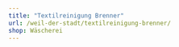 ```yaml
---
title: "Textilreinigung Brenner"
url: /weil-der-stadt/textilreinigung-brenner/
shop: Wäscherei
---
```

